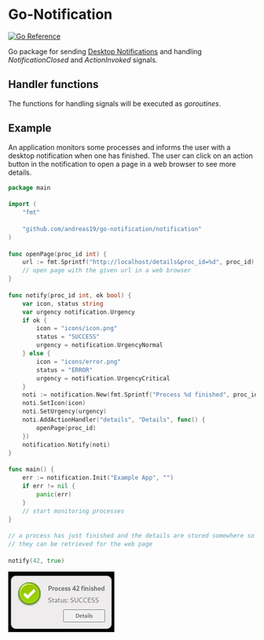 # Go-Notification

[![Go Reference](https://pkg.go.dev/badge/github.com/andreas19/go-notification/notification.svg)](https://pkg.go.dev/github.com/andreas19/go-notification/notification)

Go package for sending [Desktop Notifications](https://specifications.freedesktop.org/notification-spec/notification-spec-latest.html)
and handling *NotificationClosed* and *ActionInvoked* signals.

## Handler functions

The functions for handling signals will be executed as *goroutines*.

## Example

An application monitors some processes and informs the user with a desktop notification
when one has finished. The user can click on an action button in the notification to
open a page in a web browser to see more details.

```go
package main

import (
	"fmt"

	"github.com/andreas19/go-notification/notification"
)

func openPage(proc_id int) {
	url := fmt.Sprintf("http://localhost/details&proc_id=%d", proc_id)
	// open page with the given url in a web browser
}

func notify(proc_id int, ok bool) {
	var icon, status string
	var urgency notification.Urgency
	if ok {
		icon = "icons/icon.png"
		status = "SUCCESS"
		urgency = notification.UrgencyNormal
	} else {
		icon = "icons/error.png"
		status = "ERROR"
		urgency = notification.UrgencyCritical
	}
	noti := notification.New(fmt.Sprintf("Process %d finished", proc_id), "Status: " + status)
	noti.SetIcon(icon)
	noti.SetUrgency(urgency)
	noti.AddActionHandler("details", "Details", func() {
		openPage(proc_id)
	})
	notification.Notify(noti)
}

func main() {
	err := notification.Init("Example App", "")
	if err != nil {
		panic(err)
	}
	// start monitoring processes
}

// a process has just finished and the details are stored somewhere so
// they can be retrieved for the web page

notify(42, true)
```

![Desktop Notification](notification.png)
